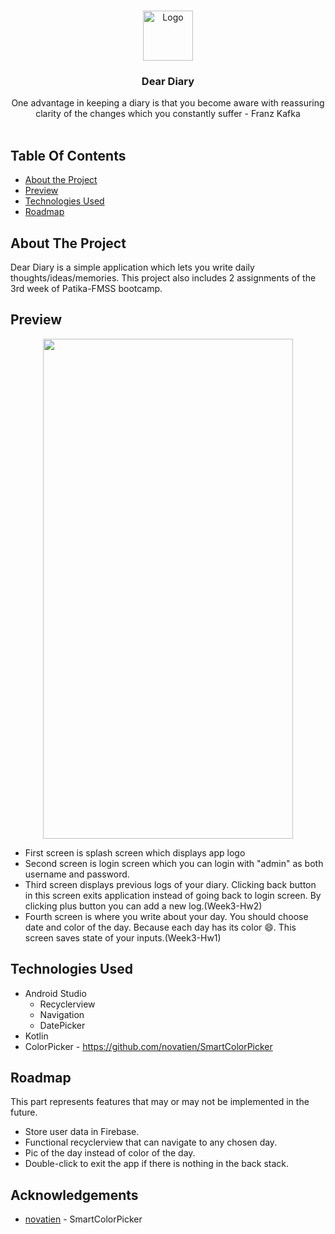 <br/>
<p align="center">
    <img src="https://user-images.githubusercontent.com/58399384/189478835-ef1021a7-0725-4910-8048-e3933f43cf4a.svg" alt="Logo" width="80" height="80">
  </a>
  <h3 align="center">Dear Diary</h3>
  <p align="center">
    One advantage in keeping a diary is that you become aware with reassuring clarity of the changes which you constantly suffer - Franz Kafka
    <br/>
    <br/>
  </p>
</p>



## Table Of Contents

* [About the Project](#about-the-project)
* [Preview](#preview)
* [Technologies Used](#technologies-used)
* [Roadmap](#roadmap)

## About The Project

Dear Diary is a simple application which lets you write daily thoughts/ideas/memories. This project also includes 2 assignments of the 3rd week of Patika-FMSS bootcamp. 

## Preview

<p align="center">
  <img src="https://user-images.githubusercontent.com/58399384/189479699-190af35f-1ea1-4964-b0f7-d635d556361e.gif" width="400" height="800" />  
</p>


* First screen is splash screen which displays app logo
* Second screen is login screen which you can login with "admin" as both username and password.
* Third screen displays previous logs of your diary. Clicking back button in this screen exits application instead of going back to login screen. By clicking plus button you can add a new log.(Week3-Hw2)
* Fourth screen is where you write about your day. You should choose date and color of the day. Because each day has its color :smile:. This screen saves state of your inputs.(Week3-Hw1) 

## Technologies Used

* Android Studio
  * Recyclerview
  * Navigation
  * DatePicker
* Kotlin
* ColorPicker - https://github.com/novatien/SmartColorPicker

## Roadmap

This part represents features that may or may not be implemented in the future.

* Store user data in Firebase.
* Functional recyclerview that can navigate to any chosen day.
* Pic of the day instead of color of the day.
* Double-click to exit the app if there is nothing in the back stack.

## Acknowledgements

* [novatien](https://github.com/novatien) - SmartColorPicker
